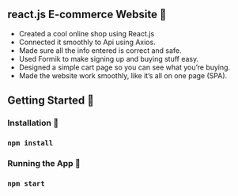 ## react.js E-commerce Website 🌟

- Created a cool online shop using React.js
- Connected it smoothly to Api using Axios.
- Made sure all the info entered is correct and safe.
- Used Formik to make signing up and buying stuff easy.
- Designed a simple cart page so you can see what you’re buying.
- Made the website work smoothly, like it’s all on one page (SPA). 


## Getting Started 🚀

### Installation 🔧

### `npm install`

### Running the App 🏃

### `npm start`



